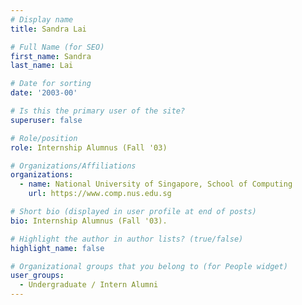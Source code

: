 ```yaml
---
# Display name
title: Sandra Lai

# Full Name (for SEO) 
first_name: Sandra
last_name: Lai

# Date for sorting
date: '2003-00'

# Is this the primary user of the site?
superuser: false

# Role/position
role: Internship Alumnus (Fall '03)

# Organizations/Affiliations
organizations:
  - name: National University of Singapore, School of Computing
    url: https://www.comp.nus.edu.sg

# Short bio (displayed in user profile at end of posts)
bio: Internship Alumnus (Fall '03). 

# Highlight the author in author lists? (true/false)
highlight_name: false

# Organizational groups that you belong to (for People widget)
user_groups:
  - Undergraduate / Intern Alumni
---
```

